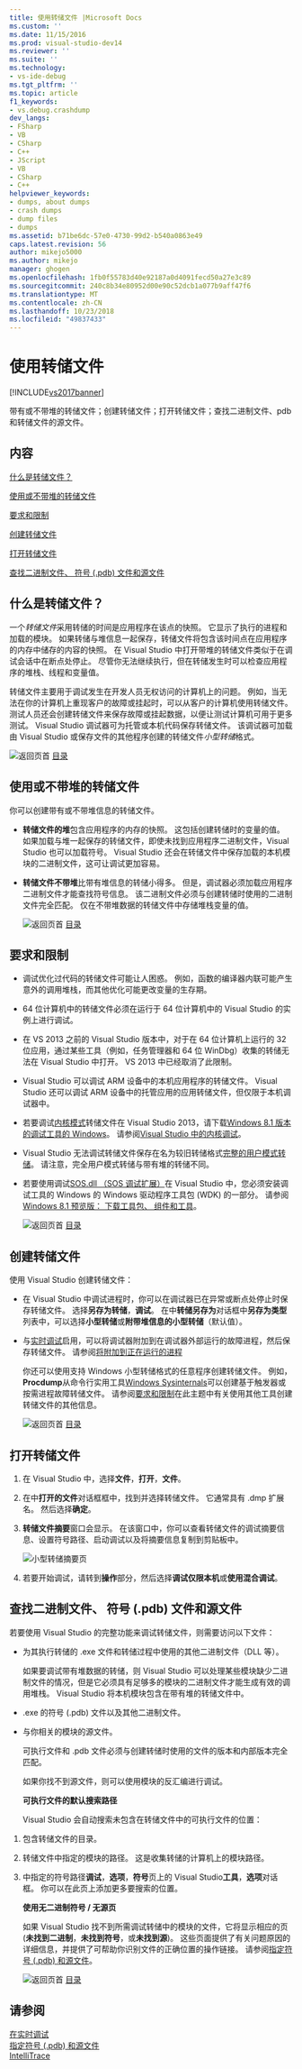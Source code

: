 ```yaml
---
title: 使用转储文件 |Microsoft Docs
ms.custom: ''
ms.date: 11/15/2016
ms.prod: visual-studio-dev14
ms.reviewer: ''
ms.suite: ''
ms.technology:
- vs-ide-debug
ms.tgt_pltfrm: ''
ms.topic: article
f1_keywords:
- vs.debug.crashdump
dev_langs:
- FSharp
- VB
- CSharp
- C++
- JScript
- VB
- CSharp
- C++
helpviewer_keywords:
- dumps, about dumps
- crash dumps
- dump files
- dumps
ms.assetid: b71be6dc-57e0-4730-99d2-b540a0863e49
caps.latest.revision: 56
author: mikejo5000
ms.author: mikejo
manager: ghogen
ms.openlocfilehash: 1fb0f55783d40e92187a0d4091fecd50a27e3c89
ms.sourcegitcommit: 240c8b34e80952d00e90c52dcb1a077b9aff47f6
ms.translationtype: MT
ms.contentlocale: zh-CN
ms.lasthandoff: 10/23/2018
ms.locfileid: "49837433"
---
```

# <a name="using-dump-files"></a>使用转储文件
[!INCLUDE[vs2017banner](../includes/vs2017banner.md)]

带有或不带堆的转储文件；创建转储文件；打开转储文件；查找二进制文件、pdb 和转储文件的源文件。 
  
##  <a name="BKMK_Contents"></a> 内容  
 [什么是转储文件？](#BKMK_What_is_a_dump_file_)  
  
 [使用或不带堆的转储文件](#BKMK_Dump_files__with_or_without_heaps)  
  
 [要求和限制](#BKMK_Requirements_and_limitations)  
  
 [创建转储文件](#BKMK_Create_a_dump_file)  
  
 [打开转储文件](#BKMK_Open_a_dump_file)  
  
 [查找二进制文件、 符号 (.pdb) 文件和源文件](#BKMK_Find_binaries__symbol___pdb__files__and_source_files)  
  
##  <a name="BKMK_What_is_a_dump_file_"></a> 什么是转储文件？  
 一个*转储文件*采用转储的时间是应用程序在该点的快照。 它显示了执行的进程和加载的模块。 如果转储与堆信息一起保存，转储文件将包含该时间点在应用程序的内存中储存的内容的快照。 在 Visual Studio 中打开带堆的转储文件类似于在调试会话中在断点处停止。 尽管你无法继续执行，但在转储发生时可以检查应用程序的堆栈、线程和变量值。  
  
 转储文件主要用于调试发生在开发人员无权访问的计算机上的问题。 例如，当无法在你的计算机上重现客户的故障或挂起时，可以从客户的计算机使用转储文件。 测试人员还会创建转储文件来保存故障或挂起数据，以便让测试计算机可用于更多测试。 Visual Studio 调试器可为托管或本机代码保存转储文件。 该调试器可加载由 Visual Studio 或保存文件的其他程序创建的转储文件*小型转储*格式。  
  
 ![返回页首](../debugger/media/pcs-backtotop.png "PCS_BackToTop") [目录](#BKMK_Contents)  
  
##  <a name="BKMK_Dump_files__with_or_without_heaps"></a> 使用或不带堆的转储文件  
 你可以创建带有或不带堆信息的转储文件。  
  
- **转储文件的堆**包含应用程序的内存的快照。 这包括创建转储时的变量的值。 如果加载与堆一起保存的转储文件，即使未找到应用程序二进制文件，Visual Studio 也可以加载符号。 Visual Studio 还会在转储文件中保存加载的本机模块的二进制文件，这可让调试更加容易。  
  
- **转储文件不带堆**比带有堆信息的转储小得多。 但是，调试器必须加载应用程序二进制文件才能查找符号信息。 该二进制文件必须与创建转储时使用的二进制文件完全匹配。 仅在不带堆数据的转储文件中存储堆栈变量的值。  
  
  ![返回页首](../debugger/media/pcs-backtotop.png "PCS_BackToTop") [目录](#BKMK_Contents)  
  
##  <a name="BKMK_Requirements_and_limitations"></a> 要求和限制  
  
- 调试优化过代码的转储文件可能让人困惑。 例如，函数的编译器内联可能产生意外的调用堆栈，而其他优化可能更改变量的生存期。  
  
- 64 位计算机中的转储文件必须在运行于 64 位计算机中的 Visual Studio 的实例上进行调试。  
  
- 在 VS 2013 之前的 Visual Studio 版本中，对于在 64 位计算机上运行的 32 位应用，通过某些工具（例如，任务管理器和 64 位 WinDbg）收集的转储无法在 Visual Studio 中打开。 VS 2013 中已经取消了此限制。  
  
- Visual Studio 可以调试 ARM 设备中的本机应用程序的转储文件。 Visual Studio 还可以调试 ARM 设备中的托管应用的应用转储文件，但仅限于本机调试器中。  
  
- 若要调试[内核模式](http://msdn.microsoft.com/library/windows/hardware/ff551880.aspx)转储文件在 Visual Studio 2013，请下载[Windows 8.1 版本的调试工具的 Windows](http://msdn.microsoft.com/windows/hardware/gg463009)。 请参阅[Visual Studio 中的内核调试](http://msdn.microsoft.com/library/windows/hardware/jj149675.aspx)。  
  
- Visual Studio 无法调试转储文件保存在名为较旧转储格式[完整的用户模式转储](http://msdn.microsoft.com/library/windows/hardware/ff545506.aspx)。 请注意，完全用户模式转储与带有堆的转储不同。  
  
- 若要使用调试[SOS.dll （SOS 调试扩展）](http://msdn.microsoft.com/library/9ac1b522-77ab-4cdc-852a-20fcdc9ae498)在 Visual Studio 中，您必须安装调试工具的 Windows 的 Windows 驱动程序工具包 (WDK) 的一部分。 请参阅[Windows 8.1 预览版： 下载工具包、 组件和工具](http://msdn.microsoft.com/library/windows/hardware/bg127147.aspx)。  
  
  ![返回页首](../debugger/media/pcs-backtotop.png "PCS_BackToTop") [目录](#BKMK_Contents)  
  
##  <a name="BKMK_Create_a_dump_file"></a> 创建转储文件  
 使用 Visual Studio 创建转储文件：  
  
- 在 Visual Studio 中调试进程时，你可以在调试器已在异常或断点处停止时保存转储文件。 选择**另存为转储**，**调试**。 在中**转储另存为**对话框中**另存为类型**列表中，可以选择**小型转储**或**附带堆信息的小型转储**（默认值）。  
  
- 与[实时调试](../debugger/just-in-time-debugging-in-visual-studio.md)启用，可以将调试器附加到在调试器外部运行的故障进程，然后保存转储文件。 请参阅[将附加到正在运行的进程](../debugger/attach-to-running-processes-with-the-visual-studio-debugger.md)  
  
  你还可以使用支持 Windows 小型转储格式的任意程序创建转储文件。 例如， **Procdump**从命令行实用工具[Windows Sysinternals](http://technet.microsoft.com/sysinternals/default)可以创建基于触发器或按需进程故障转储文件。 请参阅[要求和限制](../debugger/using-dump-files.md#BKMK_Requirements_and_limitations)在此主题中有关使用其他工具创建转储文件的其他信息。  
  
  ![返回页首](../debugger/media/pcs-backtotop.png "PCS_BackToTop") [目录](#BKMK_Contents)  
  
##  <a name="BKMK_Open_a_dump_file"></a> 打开转储文件  
  
1.  在 Visual Studio 中，选择**文件**，**打开**，**文件**。  
  
2.  在中**打开的文件**对话框框中，找到并选择转储文件。 它通常具有 .dmp 扩展名。 然后选择**确定**。  
  
3.  **转储文件摘要**窗口会显示。 在该窗口中，你可以查看转储文件的调试摘要信息、设置符号路径、启动调试以及将摘要信息复制到剪贴板中。  
  
     ![小型转储摘要页](../debugger/media/dbg-dump-summarypage.png "DBG_DUMP_SummaryPage")  
  
4.  若要开始调试，请转到**操作**部分，然后选择**调试仅限本机**或**使用混合调试**。  
  
##  <a name="BKMK_Find_binaries__symbol___pdb__files__and_source_files"></a> 查找二进制文件、 符号 (.pdb) 文件和源文件  
 若要使用 Visual Studio 的完整功能来调试转储文件，则需要访问以下文件：  
  
- 为其执行转储的 .exe 文件和转储过程中使用的其他二进制文件（DLL 等）。  
  
   如果要调试带有堆数据的转储，则 Visual Studio 可以处理某些模块缺少二进制文件的情况，但是它必须具有足够多的模块的二进制文件才能生成有效的调用堆栈。 Visual Studio 将本机模块包含在带有堆的转储文件中。  
  
- .exe 的符号 (.pdb) 文件以及其他二进制文件。  
  
- 与你相关的模块的源文件。  
  
   可执行文件和 .pdb 文件必须与创建转储时使用的文件的版本和内部版本完全匹配。  
  
   如果你找不到源文件，则可以使用模块的反汇编进行调试。  
  
  **可执行文件的默认搜索路径**  
  
  Visual Studio 会自动搜索未包含在转储文件中的可执行文件的位置：  
  
1. 包含转储文件的目录。  
  
2. 转储文件中指定的模块的路径。 这是收集转储的计算机上的模块路径。  
  
3. 中指定的符号路径**调试**，**选项**，**符号**页上的 Visual Studio**工具**，**选项**对话框。 你可以在此页上添加更多要搜索的位置。  
  
   **使用无二进制符号 / 无源页**  
  
   如果 Visual Studio 找不到所需调试转储中的模块的文件，它将显示相应的页 (**未找到二进制**，**未找到符号**，或**未找到源**)。 这些页面提供了有关问题原因的详细信息，并提供了可帮助你识别文件的正确位置的操作链接。 请参阅[指定符号 (.pdb) 和源文件](../debugger/specify-symbol-dot-pdb-and-source-files-in-the-visual-studio-debugger.md)。  
  
   ![返回页首](../debugger/media/pcs-backtotop.png "PCS_BackToTop") [目录](#BKMK_Contents)  
  
## <a name="see-also"></a>请参阅  
 [在实时调试](../debugger/just-in-time-debugging-in-visual-studio.md)   
 [指定符号 (.pdb) 和源文件](../debugger/specify-symbol-dot-pdb-and-source-files-in-the-visual-studio-debugger.md)   
 [IntelliTrace](../debugger/intellitrace.md)

